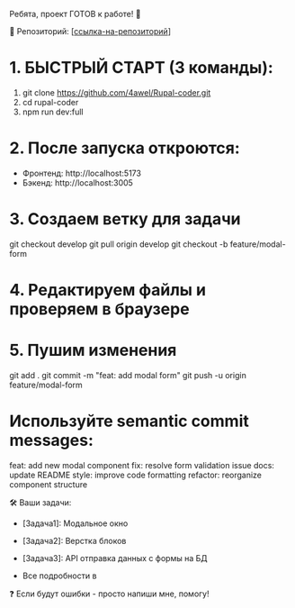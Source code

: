 Ребята, проект ГОТОВ к работе! 🎉

🎯 Репозиторий: [[ссылка-на-репозиторий](https://github.com/4awel/Rupal-coder)]

# 1. БЫСТРЫЙ СТАРТ (3 команды):
1. git clone https://github.com/4awel/Rupal-coder.git
2. cd rupal-coder  
3. npm run dev:full

# 2. После запуска откроются:
- Фронтенд: http://localhost:5173
- Бэкенд: http://localhost:3005

# 3. Создаем ветку для задачи
git checkout develop
git pull origin develop
git checkout -b feature/modal-form

# 4. Редактируем файлы и проверяем в браузере

# 5. Пушим изменения
git add .
git commit -m "feat: add modal form"
git push -u origin feature/modal-form

# Используйте semantic commit messages:
feat: add new modal component
fix: resolve form validation issue
docs: update README
style: improve code formatting
refactor: reorganize component structure

🛠 Ваши задачи:
- [Задача1]: Модальное окно
- [Задача2]: Верстка блоков
- [Задача3]: API отправка данных с формы на БД

- Все подробности в 

❓ Если будут ошибки - просто напиши мне, помогу!